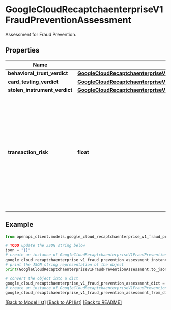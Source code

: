 # GoogleCloudRecaptchaenterpriseV1FraudPreventionAssessment

Assessment for Fraud Prevention.

## Properties

Name | Type | Description | Notes
------------ | ------------- | ------------- | -------------
**behavioral_trust_verdict** | [**GoogleCloudRecaptchaenterpriseV1FraudPreventionAssessmentBehavioralTrustVerdict**](GoogleCloudRecaptchaenterpriseV1FraudPreventionAssessmentBehavioralTrustVerdict.md) |  | [optional] 
**card_testing_verdict** | [**GoogleCloudRecaptchaenterpriseV1FraudPreventionAssessmentCardTestingVerdict**](GoogleCloudRecaptchaenterpriseV1FraudPreventionAssessmentCardTestingVerdict.md) |  | [optional] 
**stolen_instrument_verdict** | [**GoogleCloudRecaptchaenterpriseV1FraudPreventionAssessmentStolenInstrumentVerdict**](GoogleCloudRecaptchaenterpriseV1FraudPreventionAssessmentStolenInstrumentVerdict.md) |  | [optional] 
**transaction_risk** | **float** | Output only. Probability of this transaction being fraudulent. Summarizes the combined risk of attack vectors below. Values are from 0.0 (lowest) to 1.0 (highest). | [optional] [readonly] 

## Example

```python
from openapi_client.models.google_cloud_recaptchaenterprise_v1_fraud_prevention_assessment import GoogleCloudRecaptchaenterpriseV1FraudPreventionAssessment

# TODO update the JSON string below
json = "{}"
# create an instance of GoogleCloudRecaptchaenterpriseV1FraudPreventionAssessment from a JSON string
google_cloud_recaptchaenterprise_v1_fraud_prevention_assessment_instance = GoogleCloudRecaptchaenterpriseV1FraudPreventionAssessment.from_json(json)
# print the JSON string representation of the object
print(GoogleCloudRecaptchaenterpriseV1FraudPreventionAssessment.to_json())

# convert the object into a dict
google_cloud_recaptchaenterprise_v1_fraud_prevention_assessment_dict = google_cloud_recaptchaenterprise_v1_fraud_prevention_assessment_instance.to_dict()
# create an instance of GoogleCloudRecaptchaenterpriseV1FraudPreventionAssessment from a dict
google_cloud_recaptchaenterprise_v1_fraud_prevention_assessment_from_dict = GoogleCloudRecaptchaenterpriseV1FraudPreventionAssessment.from_dict(google_cloud_recaptchaenterprise_v1_fraud_prevention_assessment_dict)
```
[[Back to Model list]](../README.md#documentation-for-models) [[Back to API list]](../README.md#documentation-for-api-endpoints) [[Back to README]](../README.md)


